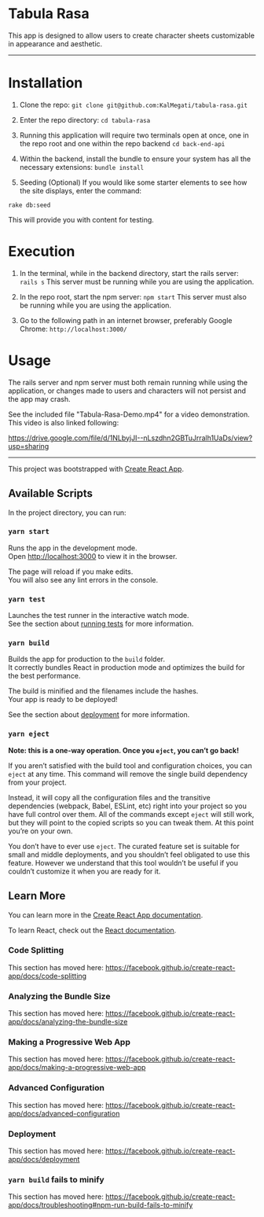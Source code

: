 # Tabula Rasa

This app is designed to allow users to create character sheets customizable in appearance and aesthetic.

---

# Installation

1) Clone the repo:
`git clone git@github.com:KalMegati/tabula-rasa.git`

2) Enter the repo directory:
`cd tabula-rasa`

3) Running this application will require two terminals open at once, one in the repo root and one within the repo backend
`cd back-end-api`

4) Within the backend, install the bundle to ensure your system has all the necessary extensions:
`bundle install`

5) Seeding (Optional)
If you would like some starter elements to see how the site displays, enter the command:

`rake db:seed`

This will provide you with content for testing.

# Execution

1) In the terminal, while in the backend directory, start the rails server:
`rails s`
This server must be running while you are using the application.

2) In the repo root, start the npm server:
`npm start`
This server must also be running while you are using the application.

4) Go to the following path in an internet browser, preferably Google Chrome:
`http://localhost:3000/`

# Usage

The rails server and npm server must both remain running while using the application, or changes made to users and characters will not persist and the app may crash.

See the included file "Tabula-Rasa-Demo.mp4" for a video demonstration. This video is also linked following:

https://drive.google.com/file/d/1NLbyjJI--nLszdhn2GBTuJrralh1UaDs/view?usp=sharing

---

This project was bootstrapped with [Create React App](https://github.com/facebook/create-react-app).

## Available Scripts

In the project directory, you can run:

### `yarn start`

Runs the app in the development mode.<br />
Open [http://localhost:3000](http://localhost:3000) to view it in the browser.

The page will reload if you make edits.<br />
You will also see any lint errors in the console.

### `yarn test`

Launches the test runner in the interactive watch mode.<br />
See the section about [running tests](https://facebook.github.io/create-react-app/docs/running-tests) for more information.

### `yarn build`

Builds the app for production to the `build` folder.<br />
It correctly bundles React in production mode and optimizes the build for the best performance.

The build is minified and the filenames include the hashes.<br />
Your app is ready to be deployed!

See the section about [deployment](https://facebook.github.io/create-react-app/docs/deployment) for more information.

### `yarn eject`

**Note: this is a one-way operation. Once you `eject`, you can’t go back!**

If you aren’t satisfied with the build tool and configuration choices, you can `eject` at any time. This command will remove the single build dependency from your project.

Instead, it will copy all the configuration files and the transitive dependencies (webpack, Babel, ESLint, etc) right into your project so you have full control over them. All of the commands except `eject` will still work, but they will point to the copied scripts so you can tweak them. At this point you’re on your own.

You don’t have to ever use `eject`. The curated feature set is suitable for small and middle deployments, and you shouldn’t feel obligated to use this feature. However we understand that this tool wouldn’t be useful if you couldn’t customize it when you are ready for it.

## Learn More

You can learn more in the [Create React App documentation](https://facebook.github.io/create-react-app/docs/getting-started).

To learn React, check out the [React documentation](https://reactjs.org/).

### Code Splitting

This section has moved here: https://facebook.github.io/create-react-app/docs/code-splitting

### Analyzing the Bundle Size

This section has moved here: https://facebook.github.io/create-react-app/docs/analyzing-the-bundle-size

### Making a Progressive Web App

This section has moved here: https://facebook.github.io/create-react-app/docs/making-a-progressive-web-app

### Advanced Configuration

This section has moved here: https://facebook.github.io/create-react-app/docs/advanced-configuration

### Deployment

This section has moved here: https://facebook.github.io/create-react-app/docs/deployment

### `yarn build` fails to minify

This section has moved here: https://facebook.github.io/create-react-app/docs/troubleshooting#npm-run-build-fails-to-minify
